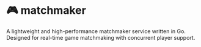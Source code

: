 # 🎮 matchmaker

A lightweight and high-performance matchmaker service written in Go.  
Designed for real-time game matchmaking with concurrent player support.